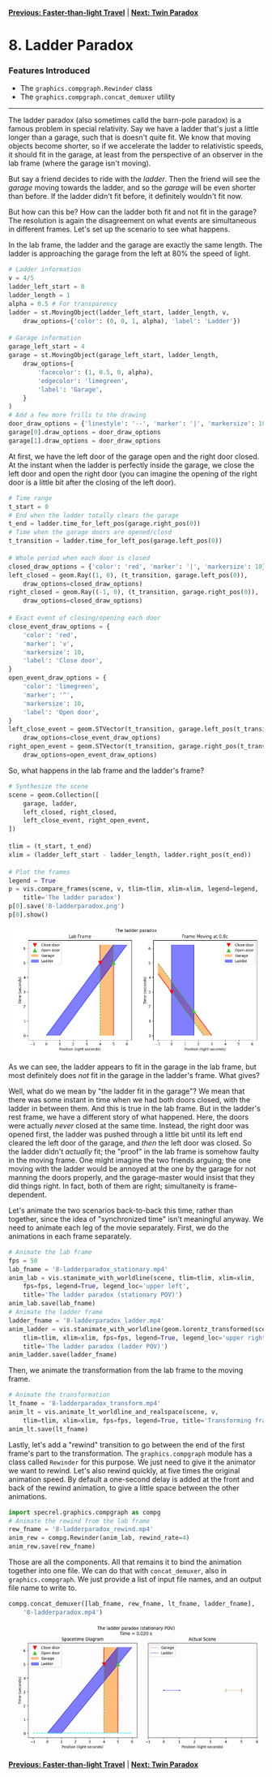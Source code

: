[**Previous: Faster-than-light Travel**](7-ftl.md) | [**Next: Twin Paradox**](9-twinparadox.md)

# 8. Ladder Paradox

### Features Introduced
- The `graphics.compgraph.Rewinder` class
- The `graphics.compgraph.concat_demuxer` utility

---

The ladder paradox (also sometimes calld the barn-pole paradox) is a famous problem in special relativity. Say we have a ladder that's just a little longer than a garage, such that is doesn't quite fit. We know that moving objects become shorter, so if we accelerate the ladder to relativistic speeds, it should fit in the garage, at least from the perspective of an observer in the lab frame (where the garage isn't moving).

But say a friend decides to ride with the *ladder*. Then the friend will see the *garage* moving towards the ladder, and so the *garage* will be even shorter than before. If the ladder didn't fit before, it definitely wouldn't fit now.

But how can this be? How can the ladder both fit and not fit in the garage? The resolution is again the disagreement on what events are simultaneous in different frames. Let's set up the scenario to see what happens.

In the lab frame, the ladder and the garage are exactly the same length. The ladder is approaching the garage from the left at 80% the speed of light.

```python
# Ladder information
v = 4/5
ladder_left_start = 0
ladder_length = 1
alpha = 0.5 # For transparency
ladder = st.MovingObject(ladder_left_start, ladder_length, v,
    draw_options={'color': (0, 0, 1, alpha), 'label': 'Ladder'})

# Garage information
garage_left_start = 4
garage = st.MovingObject(garage_left_start, ladder_length,
    draw_options={
        'facecolor': (1, 0.5, 0, alpha),
        'edgecolor': 'limegreen',
        'label': 'Garage',
    }
)
# Add a few more frills to the drawing
door_draw_options = {'linestyle': '--', 'marker': '|', 'markersize': 10}
garage[0].draw_options = door_draw_options
garage[1].draw_options = door_draw_options
```

At first, we have the left door of the garage open and the right door closed. At the instant when the ladder is perfectly inside the garage, we close the left door and open the right door (you can imagine the opening of the right door is a little bit after the closing of the left door).

```python
# Time range
t_start = 0
# End when the ladder totally clears the garage
t_end = ladder.time_for_left_pos(garage.right_pos(0))
# Time when the garage doors are opened/closd
t_transition = ladder.time_for_left_pos(garage.left_pos(0))

# Whole period when each door is closed
closed_draw_options = {'color': 'red', 'marker': '|', 'markersize': 10}
left_closed = geom.Ray((1, 0), (t_transition, garage.left_pos(0)),
    draw_options=closed_draw_options)
right_closed = geom.Ray((-1, 0), (t_transition, garage.right_pos(0)),
    draw_options=closed_draw_options)

# Exact event of closing/opening each door
close_event_draw_options = {
    'color': 'red',
    'marker': 'v',
    'markersize': 10,
    'label': 'Close door',
}
open_event_draw_options = {
    'color': 'limegreen',
    'marker': '^',
    'markersize': 10,
    'label': 'Open door',
}
left_close_event = geom.STVector(t_transition, garage.left_pos(t_transition),
    draw_options=close_event_draw_options)
right_open_event = geom.STVector(t_transition, garage.right_pos(t_transition),
    draw_options=open_event_draw_options)
```

So, what happens in the lab frame and the ladder's frame?

```python
# Synthesize the scene
scene = geom.Collection([
    garage, ladder,
    left_closed, right_closed,
    left_close_event, right_open_event,
])

tlim = (t_start, t_end)
xlim = (ladder_left_start - ladder_length, ladder.right_pos(t_end))

# Plot the frames
legend = True
p = vis.compare_frames(scene, v, tlim=tlim, xlim=xlim, legend=legend,
    title='The ladder paradox')
p[0].save('8-ladderparadox.png')
p[0].show()
```
![The ladder paradox](figures/8-ladderparadox.png)

As we can see, the ladder appears to fit in the garage in the lab frame, but most definitely does *not* fit in the garage in the ladder's frame. What gives?

Well, what do we mean by "the ladder fit in the garage"? We mean that there was some instant in time when we had both doors closed, with the ladder in between them. And this is true in the lab frame. But in the ladder's rest frame, we have a different story of what happened. Here, the doors were actually *never* closed at the same time. Instead, the right door was opened first, the ladder was pushed through a little bit until its left end cleared the left door of the garage, and *then* the left door was closed. So the ladder didn't *actually* fit; the "proof" in the lab frame is somehow faulty in the moving frame. One might imagine the two friends arguing; the one moving with the ladder would be annoyed at the one by the garage for not manning the doors properly, and the garage-master would insist that they did things right. In fact, both of them are right; simultaneity is frame-dependent.

Let's animate the two scenarios back-to-back this time, rather than together, since the idea of "synchronized time" isn't meaningful anyway. We need to animate each leg of the movie separately. First, we do the animations in each frame separately.

```python
# Animate the lab frame
fps = 50
lab_fname = '8-ladderparadox_stationary.mp4'
anim_lab = vis.stanimate_with_worldline(scene, tlim=tlim, xlim=xlim,
    fps=fps, legend=True, legend_loc='upper left',
    title='The ladder paradox (stationary POV)')
anim_lab.save(lab_fname)
# Animate the ladder frame
ladder_fname = '8-ladderparadox_ladder.mp4'
anim_ladder = vis.stanimate_with_worldline(geom.lorentz_transformed(scene, v),
    tlim=tlim, xlim=xlim, fps=fps, legend=True, legend_loc='upper right',
    title='The ladder paradox (ladder POV)')
anim_ladder.save(ladder_fname)
```

Then, we animate the transformation from the lab frame to the moving frame.

```python
# Animate the transformation
lt_fname = '8-ladderparadox_transform.mp4'
anim_lt = vis.animate_lt_worldline_and_realspace(scene, v,
    tlim=tlim, xlim=xlim, fps=fps, legend=True, title='Transforming frames...')
anim_lt.save(lt_fname)
```

Lastly, let's add a "rewind" transition to go between the end of the first frame's part to the transformation. The `graphics.compgraph` module has a class called `Rewinder` for this purpose. We just need to give it the animator we want to rewind. Let's also rewind quickly, at five times the original animation speed. By default a one-second delay is added at the front and back of the rewind animation, to give a little space between the other animations.

```python
import specrel.graphics.compgraph as compg
# Animate the rewind from the lab frame
rew_fname = '8-ladderparadox_rewind.mp4'
anim_rew = compg.Rewinder(anim_lab, rewind_rate=4)
anim_rew.save(rew_fname)
```

Those are all the components. All that remains it to bind the animation together into one file. We can do that with `concat_demuxer`, also in `graphics.compgraph`. We just provide a list of input file names, and an output file name to write to.

```python
compg.concat_demuxer([lab_fname, rew_fname, lt_fname, ladder_fname],
    '8-ladderparadox.mp4')
```
![The ladder paradox](figures/8-ladderparadox.gif)

[**Previous: Faster-than-light Travel**](7-ftl.md) | [**Next: Twin Paradox**](9-twinparadox.md)